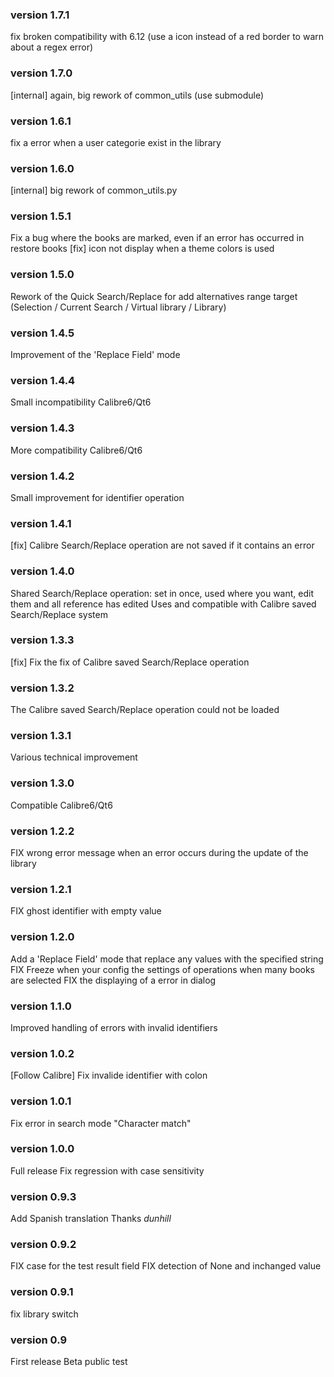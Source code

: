 ### version 1.7.1
fix broken compatibility with 6.12 (use a icon instead of a red border to warn about a regex error)

### version 1.7.0
[internal] again, big rework of common_utils (use submodule)

### version 1.6.1
fix a error when a user categorie exist in the library

### version 1.6.0
[internal] big rework of common_utils.py

### version 1.5.1
Fix a bug where the books are marked, even if an error has occurred in restore books
[fix] icon not display when a theme colors is used

### version 1.5.0
Rework of the Quick Search/Replace for add alternatives range target (Selection / Current Search / Virtual library / Library)

### version 1.4.5
Improvement of the 'Replace Field' mode

### version 1.4.4
Small incompatibility Calibre6/Qt6

### version 1.4.3
More compatibility Calibre6/Qt6

### version 1.4.2
Small improvement for identifier operation

### version 1.4.1
[fix] Calibre Search/Replace operation are not saved if it contains an error

### version 1.4.0
Shared Search/Replace operation: set in once, used where you want, edit them and all reference has edited
Uses and compatible with Calibre saved Search/Replace system

### version 1.3.3
[fix] Fix the fix of Calibre saved Search/Replace operation

### version 1.3.2
The Calibre saved Search/Replace operation could not be loaded

### version 1.3.1
Various technical improvement

### version 1.3.0
Compatible Calibre6/Qt6

### version 1.2.2
FIX wrong error message when an error occurs during the update of the library

### version 1.2.1
FIX ghost identifier with empty value

### version 1.2.0
Add a 'Replace Field' mode that replace any values with the specified string
FIX Freeze when your config the settings of operations when many books are selected
FIX the displaying of a error in dialog

### version 1.1.0
Improved handling of errors with invalid identifiers

### version 1.0.2
[Follow Calibre] Fix invalide identifier with colon

### version 1.0.1
Fix error in search mode "Character match"

### version 1.0.0
Full release
Fix regression with case sensitivity

### version 0.9.3
Add Spanish translation
Thanks *dunhill*

### version 0.9.2
FIX case for the test result field
FIX detection of None and inchanged value

### version 0.9.1
fix library switch

### version 0.9
First release
Beta public test